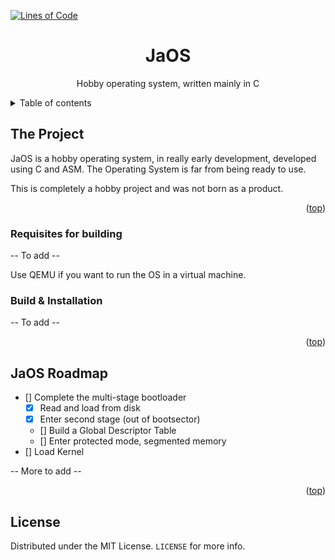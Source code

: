 
<a name="readme-top"></a>

[![Lines of Code][loc-tokei-url]][repo-url]

<!-- LOGO -->
<div>
<h1 align="center">JaOS</h1>

  <p align="center">
    Hobby operating system, written mainly in C
  </p>
</div>

<details>
  <summary>Table of contents</summary>
  <ol>
    <li>
      <a href="#about">About JaOS</a>
    </li>
    <li><a href="#requisites">Requisites</a></li>
    <li><a href="#installation">Build and Installation</a></li>
    <li><a href="#roadmap">Usage</a></li>
    <li><a href="#license">Roadmap</a></li>
  </ol>
</details>



<!-- ABOUT THE PROJECT -->
## The Project
<a name="about"></a>

<!-- Image here -->

JaOS is a hobby operating system, in really early development, developed using C and ASM. The Operating System is far from being ready to use.

This is completely a hobby project and was not born as a product.
<p align="right">(<a href="#readme-top">top</a>)</p>

### Requisites for building
<a name="requisites"></a>

-- To add --

Use QEMU if you want to run the OS in a virtual machine.
### Build & Installation
<a name="installation"></a>

-- To add --

<p align="right">(<a href="#readme-top">top</a>)</p>

## JaOS Roadmap
<a name="roadmap"></a>

- [] Complete the multi-stage bootloader
	- [x] Read and load from disk
	- [x] Enter second stage (out of bootsector)
	- [] Build a Global Descriptor Table
	- [] Enter protected mode, segmented memory
- [] Load Kernel

-- More to add --

<p align="right">(<a href="#readme-top">top</a>)</p>


<!-- CONTRIBUTING -->
<!--
## Contributing

Contributions are what make the open source community such an amazing place to learn, inspire, and create. Any contributions you make are **greatly appreciated**.

If you have a suggestion that would make this better, please fork the repo and create a pull request. You can also simply open an issue with the tag "enhancement".
Don't forget to give the project a star! Thanks again!

1. Fork the Project
2. Create your Feature Branch (`git checkout -b feature/AmazingFeature`)
3. Commit your Changes (`git commit -m 'Add some AmazingFeature'`)
4. Push to the Branch (`git push origin feature/AmazingFeature`)
5. Open a Pull Request

-->

## License
<a name="license"></a>
Distributed under the MIT License. `LICENSE` for more info.
<!-- MD IMAGES AND LINKS -->
[loc-tokei-url]: https://tokei.rs/b1/github/OhFrancy/JaOS?style=for-the-badge
[repo-url]: https://github.com/OhFrancy/JaOS

